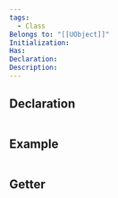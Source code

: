 ```yaml
---
tags:
  - Class
Belongs to: "[[UObject]]"
Initialization: 
Has: 
Declaration: 
Description:
---
```


## Declaration

```cpp
```

## Example

```cpp
```

## Getter

```cpp
```


